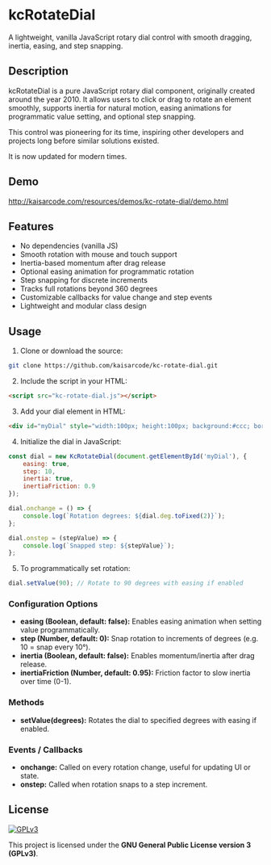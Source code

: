 # kcRotateDial

A lightweight, vanilla JavaScript rotary dial control with smooth dragging, inertia, easing, and step snapping.

## Description

kcRotateDial is a pure JavaScript rotary dial component, originally created around the year 2010. It allows users to click or drag to rotate an element smoothly, supports inertia for natural motion, easing animations for programmatic value setting, and optional step snapping.

This control was pioneering for its time, inspiring other developers and projects long before similar solutions existed.

It is now updated for modern times.

## Demo

http://kaisarcode.com/resources/demos/kc-rotate-dial/demo.html

## Features

- No dependencies (vanilla JS)
- Smooth rotation with mouse and touch support
- Inertia-based momentum after drag release
- Optional easing animation for programmatic rotation
- Step snapping for discrete increments
- Tracks full rotations beyond 360 degrees
- Customizable callbacks for value change and step events
- Lightweight and modular class design

## Usage

1. Clone or download the source:

```bash
git clone https://github.com/kaisarcode/kc-rotate-dial.git
```

2. Include the script in your HTML:

```html
<script src="kc-rotate-dial.js"></script>
```

3. Add your dial element in HTML:

```html
<div id="myDial" style="width:100px; height:100px; background:#ccc; border-radius:50%;"></div>
```

4. Initialize the dial in JavaScript:

```js
const dial = new KcRotateDial(document.getElementById('myDial'), {
    easing: true,
    step: 10,
    inertia: true,
    inertiaFriction: 0.9
});

dial.onchange = () => {
    console.log(`Rotation degrees: ${dial.deg.toFixed(2)}`);
};

dial.onstep = (stepValue) => {
    console.log(`Snapped step: ${stepValue}`);
};
```

5. To programmatically set rotation:

```js
dial.setValue(90); // Rotate to 90 degrees with easing if enabled
```

### Configuration Options

- **easing (Boolean, default: false):** Enables easing animation when setting value programmatically.
- **step (Number, default: 0):** Snap rotation to increments of degrees (e.g. 10 = snap every 10°).
- **inertia (Boolean, default: false):** Enables momentum/inertia after drag release.
- **inertiaFriction (Number, default: 0.95):** Friction factor to slow inertia over time (0-1).

### Methods

- **setValue(degrees):** Rotates the dial to specified degrees with easing if enabled.

### Events / Callbacks

- **onchange:** Called on every rotation change, useful for updating UI or state.
- **onstep:** Called when rotation snaps to a step increment.

## License

[![GPLv3](https://www.gnu.org/graphics/gplv3-127x51.png)](https://www.gnu.org/licenses/gpl-3.0.html)

This project is licensed under the **GNU General Public License version 3 (GPLv3)**.
